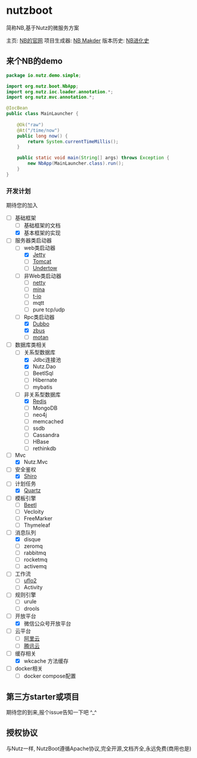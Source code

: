 # nutzboot

简称NB,基于Nutz的微服务方案

主页: [NB的官网](https://nutz.io)
项目生成器: [NB Makder](https://get.nutz.io)
版本历史: [NB进化史](ChangeLog.md)

## 来个NB的demo

```java
package io.nutz.demo.simple;

import org.nutz.boot.NbApp;
import org.nutz.ioc.loader.annotation.*;
import org.nutz.mvc.annotation.*;

@IocBean
public class MainLauncher {
    
    @Ok("raw")
    @At("/time/now")
    public long now() {
        return System.currentTimeMillis();
    }

    public static void main(String[] args) throws Exception {
        new NbApp(MainLauncher.class).run();
    }
}
```

### 开发计划

期待您的加入

- [ ] 基础框架
	- [ ] 基础框架的文档
	- [x] 基本框架的实现
- [ ] 服务器类启动器
	- [ ] web类启动器
		- [x] [Jetty](https://www.eclipse.org/jetty/)
		- [ ] [Tomcat](http://tomcat.apache.org/)
		- [ ] [Undertow](http://undertow.io/)
	- [ ] 非Web类启动器
		- [ ] [netty](https://netty.io/)
		- [ ] [mina](https://mina.apache.org/)
		- [ ] [t-io](http://www.oschina.net/p/t-io)
		- [ ] mqtt
		- [ ] pure tcp/udp
	- [ ] Rpc类启动器
		- [x] [Dubbo](http://dubbo.io/)
		- [x] [zbus](http://zbus.io)
		- [ ] [motan](https://github.com/weibocom/motan)
- [ ] 数据库类相关
	- [ ] 关系型数据库
		- [x] Jdbc连接池
		- [x] Nutz.Dao
		- [ ] BeetlSql
		- [ ] Hibernate
		- [ ] mybatis
	- [ ] 非关系型数据库
		- [x] [Redis](https://redis.io)
		- [ ] MongoDB
		- [ ] neo4j
		- [ ] memcached
		- [ ] ssdb
		- [ ] Cassandra
		- [ ] HBase
		- [ ] rethinkdb
- [ ] Mvc
	- [x] Nutz.Mvc
- [ ] 安全鉴权
	- [x] [Shiro](http://shiro.apache.org)
- [ ] 计划任务
	- [x] [Quartz](http://www.quartz-scheduler.org)
- [ ] 模板引擎
	- [ ] [Beetl](http://ibeetl.com/)
	- [ ] Vecloity
	- [ ] FreeMarker
	- [ ] Thymeleaf
- [ ] 消息队列
	- [x] disque
	- [ ] zeromq
	- [ ] rabbitmq
	- [ ] rocketmq
	- [ ] activemq
- [ ] 工作流
	- [ ] [uflo2](https://github.com/youseries/uflo)
	- [ ] Activity
- [ ] 规则引擎
	- [ ] urule
	- [ ] drools
- [ ] 开放平台
	- [x] 微信公众号开放平台
- [ ] 云平台
	- [ ] [阿里云](https://aliyun.com)
	- [ ] [腾讯云](https://qcloud.com)
- [ ] 缓存相关
	- [x] wkcache 方法缓存
- [ ] docker相关
	- [ ] docker compose配置

## 第三方starter或项目

期待您的到来,报个issue告知一下吧 ^_^

## 授权协议

与Nutz一样, NutzBoot遵循Apache协议,完全开源,文档齐全,永远免费(商用也是)